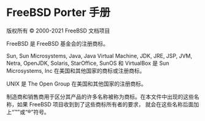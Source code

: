 # FreeBSD Porter 手册

版权所有 © 2000-2021 FreeBSD 文档项目

FreeBSD 是 FreeBSD 基金会的注册商标。

Sun, Sun Microsystems, Java, Java Virtual Machine, JDK, JRE, JSP, JVM, Netra, OpenJDK, Solaris, StarOffice, SunOS 和 VirtualBox 是 Sun Microsystems, Inc 在美国和其他国家的商标或注册商标。

UNIX 是 The Open Group 在美国和其他国家的注册商标。

制造商和销售商用于区分其产品的许多名称被称为商标。在本文件中出现的这些名称，如果 FreeBSD 项目收到到了这些商标所有者的要求， 就会在这些名称后面加上“™”或“®”符号。
